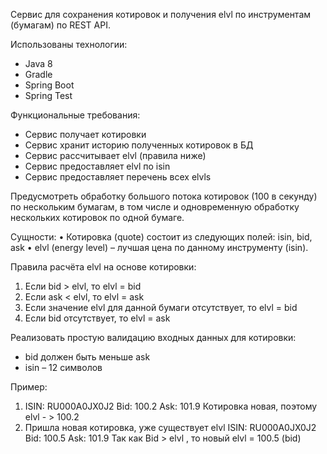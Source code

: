 Сервис для сохранения котировок и получения elvl по инструментам (бумагам) по REST API.

Использованы технологии:
- Java 8
- Gradle
- Spring Boot
- Spring Test

Функциональные требования:
- Сервис получает котировки
- Сервис хранит историю полученных котировок в БД
- Сервис рассчитывает elvl (правила ниже)
- Сервис предоставляет elvl по isin
- Сервис предоставляет перечень всех elvls

Предусмотреть обработку большого потока котировок (100 в секунду) по нескольким бумагам, в том числе и одновременную обработку нескольких котировок по одной бумаге.

Сущности:
• Котировка (quote) состоит из следующих полей: isin, bid, ask
• elvl (energy level) – лучшая цена по данному инструменту (isin).

Правила расчёта elvl на основе котировки:
1. Если bid > elvl, то elvl = bid
2. Если ask < elvl, то elvl = ask
3. Если значение elvl для данной бумаги отсутствует, то elvl = bid
4. Если bid отсутствует, то elvl = ask
   
Реализовать простую валидацию входных данных для котировки:
   - bid должен быть меньше ask
   - isin – 12 символов
   
Пример:
1. ISIN: RU000A0JX0J2 Bid: 100.2 Ask: 101.9 Котировка новая, поэтому elvl - > 100.2
2. Пришла новая котировка, уже существует elvl ISIN: RU000A0JX0J2 Bid: 100.5 Ask: 101.9 Так как Bid > elvl , то новый elvl = 100.5 (bid)